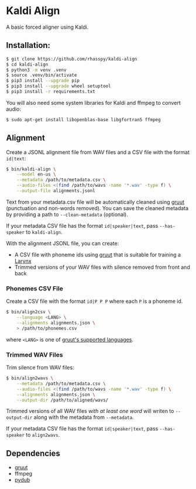 # Kaldi Align

A basic forced aligner using Kaldi.

## Installation:

```sh
$ git clone https://github.com/rhasspy/kaldi-align
$ cd kaldi-align
$ python3 -m venv .venv
$ source .venv/bin/activate
$ pip3 install --upgrade pip
$ pip3 install --upgrade wheel setuptool
$ pip3 install -r requirements.txt
```

You will also need some system libraries for Kaldi and ffmpeg to convert audio:

```sh
$ sudo apt-get install libopenblas-base libgfortran5 ffmpeg
```

## Alignment

Create a JSONL alignment file from WAV files and a CSV file with the format `id|text`:

```sh
$ bin/kaldi-align \
    --model en-us \
    --metadata /path/to/metadata.csv \
    --audio-files <(find /path/to/wavs -name '*.wav' -type f) \
    --output-file alignments.jsonl
```

Text from your metadata.csv file will be automatically cleaned using [gruut](https://github.com/rhasspy/gruut) (punctuation and non-words removed). You can save the cleaned metadata by providing a path to `--clean-metadata` (optional).

If your metadata CSV file has the format `id|speaker|text`, pass `--has-speaker` to `kaldi-align`.

With the alignment JSONL file, you can create:

* A CSV file with phoneme ids using [gruut](https://github.com/rhasspy/gruut) that is suitable for training a [Larynx](https://github.com/rhasspy/larynx)
* Trimmed versions of your WAV files with silence removed from front and back

### Phonemes CSV File

Create a CSV file with the format `id|P P P` where each `P` is a phoneme id.

```sh
$ bin/align2csv \
    --language <LANG> \
    --alignments alignments.json \
    > /path/to/phonemes.csv
```

where `<LANG>` is one of [gruut's supported languages](https://github.com/rhasspy/gruut#supported-languages).

### Trimmed WAV Files

Trim silence from WAV files:

```sh
$ bin/align2wavs \
    --metadata /path/to/metadata.csv \
    --audio-files <(find /path/to/wavs -name '*.wav' -type f) \
    --alignments alignments.json \
    --output-dir /path/to/aligned/wavs/
```

Trimmed versions of all WAV files *with at least one word* will writen to `--output-dir` along with the metadata from `--metadata`.

If your metadata CSV file has the format `id|speaker|text`, pass `--has-speaker` to `align2wavs`.

## Dependencies

* [gruut](https://github.com/rhasspy/gruut)
* ffmpeg
* [pydub](https://github.com/jiaaro/pydub)

